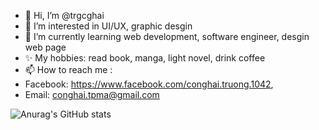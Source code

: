 - 👋 Hi, I’m @trgcghai
- 👀 I’m interested in UI/UX, graphic desgin
- 🌱 I’m currently learning web development, software engineer, desgin web page
- ✨ My hobbies: read book, manga, light novel, drink coffee
- 📫 How to reach me : 
- Facebook: https://www.facebook.com/conghai.truong.1042, 
- Email: conghai.tpma@gmail.com
<!---
trgcghai/trgcghai is a ✨ special ✨ repository because its `README.md` (this file) appears on your GitHub profile.
You can click the Preview link to take a look at your changes.
--->
![Anurag's GitHub stats](https://github-readme-stats.vercel.app/api?username=trgcghai&show_icons=true&theme=github_dark_dimmed )

